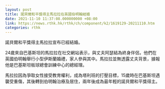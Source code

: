 ```yaml
---
layout: post
title: 諾貝爾和平獎得主馬拉拉在英國伯明翰結婚
date: 2021-11-10 11:37:08.000000000 +08:00
link: https://news.rthk.hk/rthk/ch/component/k2/1619129-20211110.htm
categories: rthk
---
```


諾貝爾和平獎得主馬拉拉宣布已經結婚。

24歲來自巴基斯坦的馬拉拉在社交網站表示，與丈夫阿瑟結為終身伴侶，他們在英國伯明翰舉行小型伊斯蘭婚禮，家人參與其中。馬拉拉並無透露丈夫背景，據報他是巴基斯坦板球總會訓練中心的總經理。

馬拉拉因為爭取女性接受教育權利，成為塔利班的打壓目標，15歲時在巴基斯坦遇襲受重傷，其後轉到伯明翰治療及居住，兩年後成為最年輕的諾貝爾和平獎得主。
